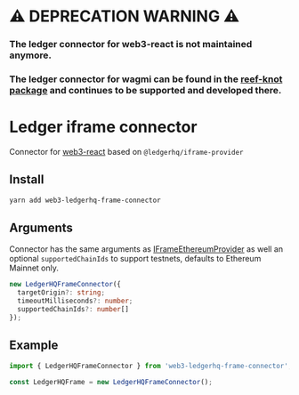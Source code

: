 # ⚠️ DEPRECATION WARNING ⚠️
### The ledger connector for web3-react is not maintained anymore.
### The ledger connector for wagmi can be found in the [reef-knot package](https://github.com/lidofinance/reef-knot/tree/main/packages/connectors/ledger-connector) and continues to be supported and developed there.

# Ledger iframe connector

Connector for [web3-react](https://github.com/NoahZinsmeister/web3-react) based on `@ledgerhq/iframe-provider`

## Install

```bash
yarn add web3-ledgerhq-frame-connector
```

## Arguments

Connector has the same arguments as [IFrameEthereumProvider](https://github.com/LedgerHQ/iframe-provider#usage) as well an optional
`supportedChainIds` to support testnets, defaults to Ethereum Mainnet only.

```ts
new LedgerHQFrameConnector({
  targetOrigin?: string;
  timeoutMilliseconds?: number;
  supportedChainIds?: number[]
});
```

## Example

```ts
import { LedgerHQFrameConnector } from 'web3-ledgerhq-frame-connector';

const LedgerHQFrame = new LedgerHQFrameConnector();
```
